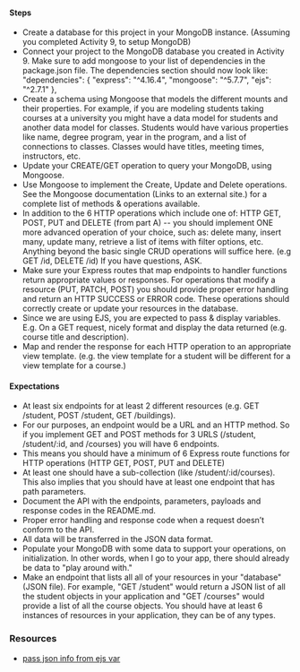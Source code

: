 #### Steps
- Create a database for this project in your MongoDB instance. (Assuming you completed Activity 9, to setup MongoDB)
- Connect your project to the MongoDB database you created in Activity 9. Make sure to add mongoose to your list of dependencies in the package.json file. The dependencies section should now look like: "dependencies": { "express": "^4.16.4", "mongoose": "^5.7.7", "ejs": "^2.7.1" },
- Create a schema using Mongoose that models the different mounts and their properties. For example, if you are modeling students taking courses at a university you might have a data model for students and another data model for classes. Students would have various properties like name, degree program, year in the program, and a list of connections to classes. Classes would have titles, meeting times, instructors, etc.
- Update your CREATE/GET operation to query your MongoDB, using Mongoose.
- Use Mongoose to implement the Create, Update and Delete operations. See the Mongoose documentation (Links to an external site.) for a complete list of methods & operations available.
- In addition to the 6 HTTP operations which include one of: HTTP GET, POST, PUT and DELETE (from part A) -- you should implement ONE more advanced operation of your choice, such as: delete many, insert many, update many, retrieve a list of items with filter options, etc. Anything beyond the basic single CRUD operations will suffice here. (e.g GET /id, DELETE /id) If you have questions, ASK.
- Make sure your Express routes that map endpoints to handler functions return appropriate values or responses. For operations that modify a resource (PUT, PATCH, POST) you should provide proper error handling and return an HTTP SUCCESS or ERROR code. These operations should correctly create or update your resources in the database.
- Since we are using EJS, you are expected to pass & display variables. E.g. On a GET request, nicely format and display the data returned (e.g. course title and description).
- Map and render the response for each HTTP operation to an appropriate view template. (e.g. the view template for a student will be different for a view template for a course.)

#### Expectations
- At least six endpoints for at least 2 different resources (e.g. GET /student, POST /student, GET /buildings).
- For our purposes, an endpoint would be a URL and an HTTP method. So if you implement GET and POST methods for 3 URLS (/student, /student/:id, and /courses) you will have 6 endpoints.
- This means you should have a minimum of 6 Express route functions for HTTP operations (HTTP GET, POST, PUT and DELETE)
- At least one should have a sub-collection (like /student/:id/courses). This also implies that you should have at least one endpoint that has path parameters.
- Document the API with the endpoints, parameters, payloads and response codes in the README.md.
- Proper error handling and response code when a request doesn’t conform to the API.
- All data will be transferred in the JSON data format.
- Populate your MongoDB with some data to support your operations, on initialization. In other words, when I go to your app, there should already be data to "play around with."
- Make an endpoint that lists all all of your resources in your "database" (JSON file).  For example, "GET /student" would return a JSON list of all the student objects in your application and "GET /courses" would provide a list of all the course objects. You should have at least 6 instances of resources in your application, they can be of any types.


### Resources
- [pass json info from ejs var](https://stackoverflow.com/questions/13788314/express-and-ejs-to-render-a-json)